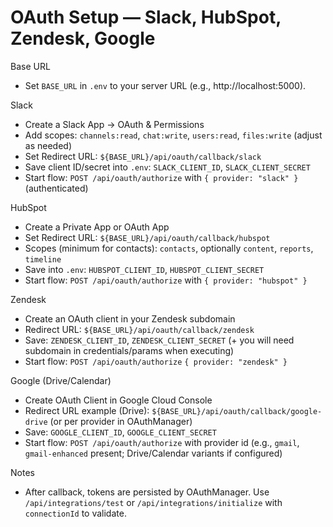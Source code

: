 # OAuth Setup — Slack, HubSpot, Zendesk, Google

Base URL

- Set `BASE_URL` in `.env` to your server URL (e.g., http://localhost:5000).

Slack

- Create a Slack App → OAuth & Permissions
- Add scopes: `channels:read`, `chat:write`, `users:read`, `files:write` (adjust as needed)
- Set Redirect URL: `${BASE_URL}/api/oauth/callback/slack`
- Save client ID/secret into `.env`: `SLACK_CLIENT_ID`, `SLACK_CLIENT_SECRET`
- Start flow: `POST /api/oauth/authorize` with `{ provider: "slack" }` (authenticated)

HubSpot

- Create a Private App or OAuth App
- Set Redirect URL: `${BASE_URL}/api/oauth/callback/hubspot`
- Scopes (minimum for contacts): `contacts`, optionally `content`, `reports`, `timeline`
- Save into `.env`: `HUBSPOT_CLIENT_ID`, `HUBSPOT_CLIENT_SECRET`
- Start flow: `POST /api/oauth/authorize` with `{ provider: "hubspot" }`

Zendesk

- Create an OAuth client in your Zendesk subdomain
- Redirect URL: `${BASE_URL}/api/oauth/callback/zendesk`
- Save: `ZENDESK_CLIENT_ID`, `ZENDESK_CLIENT_SECRET` (+ you will need subdomain in credentials/params when executing)
- Start flow: `POST /api/oauth/authorize` `{ provider: "zendesk" }`

Google (Drive/Calendar)

- Create OAuth Client in Google Cloud Console
- Redirect URL example (Drive): `${BASE_URL}/api/oauth/callback/google-drive` (or per provider in OAuthManager)
- Save: `GOOGLE_CLIENT_ID`, `GOOGLE_CLIENT_SECRET`
- Start flow: `POST /api/oauth/authorize` with provider id (e.g., `gmail`, `gmail-enhanced` present; Drive/Calendar variants if configured)

Notes

- After callback, tokens are persisted by OAuthManager. Use `/api/integrations/test` or `/api/integrations/initialize` with `connectionId` to validate.
